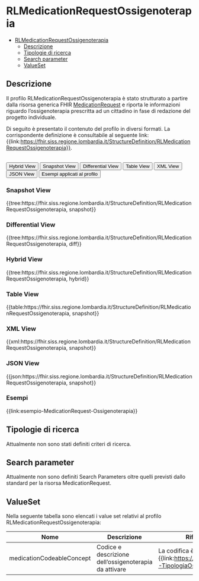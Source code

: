 # RLMedicationRequestOssigenoterapia

- [RLMedicationRequestOssigenoterapia](#rlmedicationrequestossigenoterapia)
  - [Descrizione](#descrizione)
  - [Tipologie di ricerca](#tipologie-di-ricerca)
  - [Search parameter](#search-parameter)
  - [ValueSet](#valueset)

## Descrizione

Il profilo RLMedicationRequestOssigenoterapia è stato strutturato a partire dalla risorsa generica FHIR [MedicationRequest](http://hl7.org/fhir/R4/medicationrequest.html) e riporta le informazioni riguardo l’ossigenoterapia prescritta ad un cittadino in fase di redazione del progetto individuale.

Di seguito è presentato il contenuto del profilo in diversi formati. La corrispondente definizione è consultabile al seguente link: {{link:https://fhir.siss.regione.lombardia.it/StructureDefinition/RLMedicationRequestOssigenoterapia}}.

<br>
<div class="tab">
  <button class="tablinks active" onclick="openTab(event, 'Hybrid View')">Hybrid View</button>
  <button class="tablinks" onclick="openTab(event, 'Snapshot View')">Snapshot View</button>
  <button class="tablinks" onclick="openTab(event, 'Differential View')">Differential View</button>
  <button class="tablinks" onclick="openTab(event, 'Table View')">Table View</button>
  <button class="tablinks" onclick="openTab(event, 'XML View')">XML View</button>
  <button class="tablinks" onclick="openTab(event, 'JSON View')">JSON View</button>
  <button class="tablinks" onclick="openTab(event, 'Esempi')">Esempi applicati al profilo</button>
</div>

<div id="Snapshot View" class="tabcontent">
  <h3>Snapshot View</h3>
{{tree:https://fhir.siss.regione.lombardia.it/StructureDefinition/RLMedicationRequestOssigenoterapia, snapshot}}
</div>

<div id="Differential View" class="tabcontent">
  <h3>Differential View</h3>
{{tree:https://fhir.siss.regione.lombardia.it/StructureDefinition/RLMedicationRequestOssigenoterapia, diff}}
</div>

<div id="Hybrid View" class="tabcontent"  style="display:block">
  <h3>Hybrid View</h3>
{{tree:https://fhir.siss.regione.lombardia.it/StructureDefinition/RLMedicationRequestOssigenoterapia, hybrid}}
</div>

<div id="Table View" class="tabcontent">
  <h3>Table View</h3>
{{table:https://fhir.siss.regione.lombardia.it/StructureDefinition/RLMedicationRequestOssigenoterapia, snapshot}}
</div>

<div id="XML View" class="tabcontent">
  <h3>XML View</h3>
{{xml:https://fhir.siss.regione.lombardia.it/StructureDefinition/RLMedicationRequestOssigenoterapia, snapshot}}
</div>

<div id="JSON View" class="tabcontent">
  <h3>JSON View</h3>
{{json:https://fhir.siss.regione.lombardia.it/StructureDefinition/RLMedicationRequestOssigenoterapia, snapshot}}
</div>

<div id="Esempi" class="tabcontent">
  <h3>Esempi</h3>
{{link:esempio-MedicationRequest-Ossigenoterapia}}
<br>
</div>

<!-- ===================================================FINE SEZIONE=================================================== -->

## Tipologie di ricerca

Attualmente non sono stati definiti criteri di ricerca.

<!-- ===================================================FINE SEZIONE=================================================== -->

## Search parameter

Attualmente non sono definiti Search Parameters oltre quelli previsti dallo standard per la risorsa MedicationRequest.

<!-- ===================================================FINE SEZIONE=================================================== -->

## ValueSet

Nella seguente tabella sono elencati i value set relativi al profilo RLMedicationRequestOssigenoterapia:

| Nome | Descrizione | Riferimento al dettaglio della codifica |
|---|---|---|
| medicationCodeableConcept | Codice e descrizione dell’ossigenoterapia da attivare |  La codifica è definita dal ValueSet {{link:https://fhir.siss.regione.lombardia.it/ValueSet/SGDT-TipologiaOssigeno}}|
